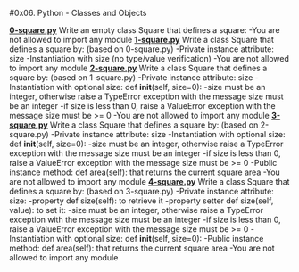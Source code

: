 #0x06. Python - Classes and Objects

**[0-square.py](./0-square.py)** Write an empty class Square that defines a square:
	-You are not allowed to import any module
**[1-square.py](./1-square.py)** Write a class Square that defines a square by: (based on 0-square.py)
	-Private instance attribute: size
	-Instantiation with size (no type/value verification)
	-You are not allowed to import any module
**[2-square.py](./2-square.py)** Write a class Square that defines a square by: (based on 1-square.py)
	-Private instance attribute: size
	-Instantiation with optional size: def __init__(self, size=0):
	-size must be an integer, otherwise raise a TypeError exception with the message size must be an integer
	-if size is less than 0, raise a ValueError exception with the message size must be >= 0
	-You are not allowed to import any module
**[3-square.py](./3-square.py)** Write a class Square that defines a square by: (based on 2-square.py)
	-Private instance attribute: size
	-Instantiation with optional size: def __init__(self, size=0):
	-size must be an integer, otherwise raise a TypeError exception with the message size must be an integer
	-if size is less than 0, raise a ValueError exception with the message size must be >= 0
	-Public instance method: def area(self): that returns the current square area
	-You are not allowed to import any module
**[4-square.py](./4-square.py)** Write a class Square that defines a square by: (based on 3-square.py)
	-Private instance attribute: size:
	-property def size(self): to retrieve it
	-property setter def size(self, value): to set it:
	-size must be an integer, otherwise raise a TypeError exception with the message size must be an integer
	-if size is less than 0, raise a ValueError exception with the message size must be >= 0
	-Instantiation with optional size: def __init__(self, size=0):
	-Public instance method: def area(self): that returns the current square area
	-You are not allowed to import any module
